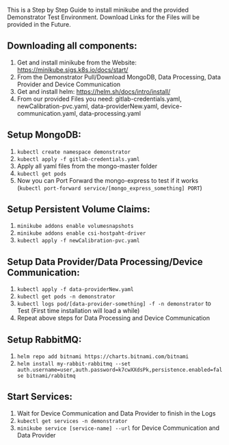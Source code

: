 This is a Step by Step Guide to install minikube and the provided Demonstrator Test Environment. Download Links for the Files will be provided in the Future.

Downloading all components:
-
1. Get and install minikube from the Website: https://minikube.sigs.k8s.io/docs/start/
2. From the Demonstrator Pull/Download MongoDB, Data Processing, Data Provider and Device Communication
3. Get and install helm: https://helm.sh/docs/intro/install/
4. From our provided Files you need: gitlab-credentials.yaml, newCalibration-pvc.yaml, data-providerNew.yaml, device-communication.yaml, data-processing.yaml

Setup MongoDB:
-
1. `kubectl create namespace demonstrator`
2. `kubectl apply -f gitlab-credentials.yaml`
3. Apply all yaml files from the mongo-master folder
4. `kubectl get pods`
5. Now you can Port Forward the mongo-express to test if it works (`kubectl port-forward service/[mongo_express_something] PORT`)

Setup Persistent Volume Claims:
-
1. `minikube addons enable volumesnapshots`
2. `minikube addons enable csi-hostpaht-driver`
3. `kubectl apply -f newCalibration-pvc.yaml`

Setup Data Provider/Data Processing/Device Communication:
-
1. `kubectl apply -f data-providerNew.yaml`
2. `kubectl get pods -n demonstrator`
3. `kubectl logs pod/[data-provider-something] -f -n demonstrator` to Test (First time installation will load a while)
4. Repeat above steps for Data Processing and Device Communication

Setup RabbitMQ:
-
1. `helm repo add bitnami https://charts.bitnami.com/bitnami`
2. `helm install my-rabbit-rabbitmq --set auth.username=user,auth.password=k7cwXXdsPk,persistence.enabled=false bitnami/rabbitmq`

Start Services:
-
1. Wait for Device Communication and Data Provider to finish in the Logs
2. `kubectl get services -n demonstrator`
3. `minikube service [service-name] --url` for Device Communication and Data Provider